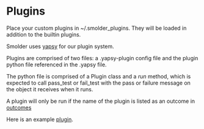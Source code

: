 Plugins
=======

Place your custom plugins in ~/.smolder_plugins.  They will be loaded in addition to the builtin plugins.

Smolder uses [yapsy](https://yapsy.readthedocs.org/en/latest/) for our plugin system.

Plugins are comprised of two files: a .yapsy-plugin config file and the plugin python file referenced in the .yapsy file.

The python file is comprised of a Plugin class and a _run_ method, which is expected to call pass_test or fail_test with the pass or failure message on the object it receives when it runs.

A plugin will only be run if the name of the plugin is listed as an outcome in [outcomes](outcomes.md)

Here is an example [plugin](../charcoal/response_redirect.py).

